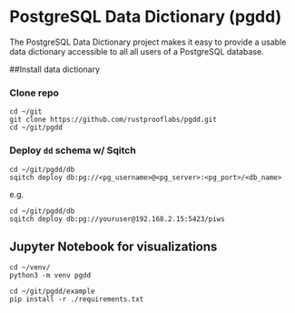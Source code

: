 # PostgreSQL Data Dictionary (pgdd)

The PostgreSQL Data Dictionary project makes it easy to provide a usable data dictionary
accessible to all all users of a PostgreSQL database.

##Install data dictionary

### Clone repo

```
cd ~/git
git clone https://github.com/rustprooflabs/pgdd.git
cd ~/git/pgdd
```

### Deploy `dd` schema w/ Sqitch

```
cd ~/git/pgdd/db
sqitch deploy db:pg://<pg_username>@<pg_server>:<pg_port>/<db_name>
```

e.g.

```
cd ~/git/pgdd/db
sqitch deploy db:pg://youruser@192.168.2.15:5423/piws
```


## Jupyter Notebook for visualizations

```
cd ~/venv/
python3 -m venv pgdd

cd ~/git/pgdd/example
pip install -r ./requirements.txt
```


